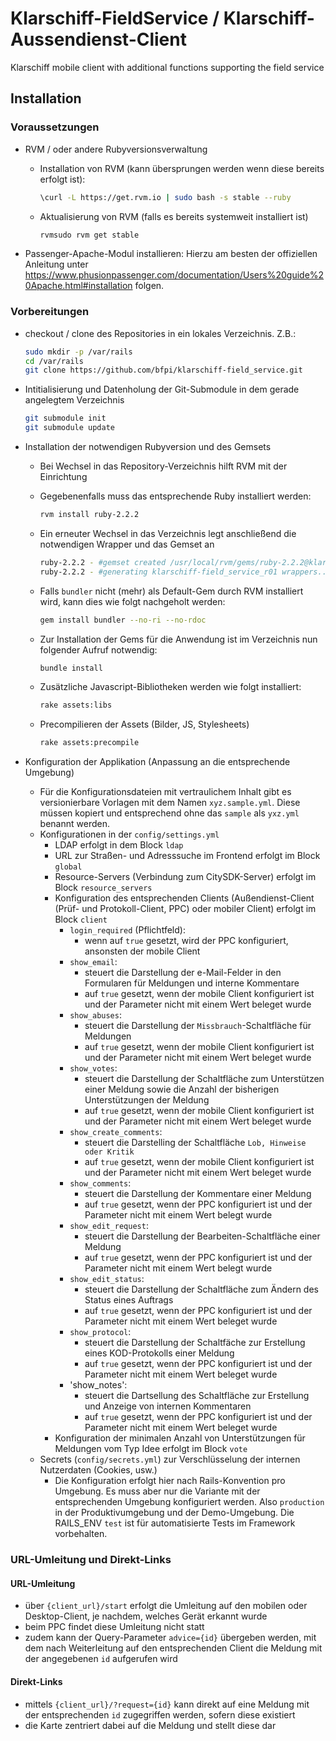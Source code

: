 # Klarschiff-FieldService / Klarschiff-Aussendienst-Client
Klarschiff mobile client with additional functions supporting the field service

## Installation
### Voraussetzungen
- RVM / oder andere Rubyversionsverwaltung
  - Installation von RVM (kann übersprungen werden wenn diese bereits erfolgt ist):
  
    ```bash
    \curl -L https://get.rvm.io | sudo bash -s stable --ruby
    ```
  - Aktualisierung von RVM (falls es bereits systemweit installiert ist)
  
    ```bash
    rvmsudo rvm get stable
    ```
- Passenger-Apache-Modul installieren:
  Hierzu am besten der offiziellen Anleitung unter https://www.phusionpassenger.com/documentation/Users%20guide%20Apache.html#installation folgen.
  
### Vorbereitungen
- checkout / clone des Repositories in ein lokales Verzeichnis. Z.B.:

  ```bash
  sudo mkdir -p /var/rails
  cd /var/rails
  git clone https://github.com/bfpi/klarschiff-field_service.git
  ```
- Intitialisierung und Datenholung der Git-Submodule in dem gerade angelegtem Verzeichnis

  ```bash
  git submodule init
  git submodule update
  ```
- Installation der notwendigen Rubyversion und des Gemsets
  - Bei Wechsel in das Repository-Verzeichnis hilft RVM mit der Einrichtung
  - Gegebenenfalls muss das entsprechende Ruby installiert werden:
  
    ```bash
    rvm install ruby-2.2.2
    ```
  - Ein erneuter Wechsel in das Verzeichnis legt anschließend die notwendigen Wrapper und das Gemset an
  
    ```bash
    ruby-2.2.2 - #gemset created /usr/local/rvm/gems/ruby-2.2.2@klarschiff-field_service_r01
    ruby-2.2.2 - #generating klarschiff-field_service_r01 wrappers................
    ```
  - Falls ```bundler``` nicht (mehr) als Default-Gem durch RVM installiert wird, kann dies wie folgt nachgeholt werden:
  
    ```bash
    gem install bundler --no-ri --no-rdoc
    ```
  - Zur Installation der Gems für die Anwendung ist im Verzeichnis nun folgender Aufruf notwendig:
  
    ```bash
    bundle install
    ```
  - Zusätzliche Javascript-Bibliotheken werden wie folgt installiert:
  
    ```bash
    rake assets:libs
    ```
  
  - Precompilieren der Assets (Bilder, JS, Stylesheets)
  
    ```bash
    rake assets:precompile
    ```
- Konfiguration der Applikation (Anpassung an die entsprechende Umgebung)
  - Für die Konfigurationsdateien mit vertraulichem Inhalt gibt es versionierbare Vorlagen mit dem Namen `xyz.sample.yml`. Diese müssen kopiert und entsprechend ohne das `sample` als `yxz.yml` benannt werden.
  - Konfigurationen in der `config/settings.yml`
    - LDAP erfolgt in dem Block `ldap`
    - URL zur Straßen- und Adresssuche im Frontend erfolgt im Block `global`
    - Resource-Servers (Verbindung zum CitySDK-Server) erfolgt im Block `resource_servers`
    - Konfiguration des entsprechenden Clients (Außendienst-Client (Prüf- und Protokoll-Client, PPC) oder mobiler Client) erfolgt im Block `client`
      - `login_required` (Pflichtfeld): 
        - wenn auf `true` gesetzt, wird der PPC konfiguriert, ansonsten der mobile Client
      - `show_email`: 
        - steuert die Darstellung der e-Mail-Felder in den Formularen für Meldungen und interne Kommentare
        - auf `true` gesetzt, wenn der mobile Client konfiguriert ist und der Parameter nicht mit einem Wert beleget wurde
      - `show_abuses`:
        - steuert die Darstellung der `Missbrauch`-Schaltfläche für Meldungen
        - auf `true` gesetzt, wenn der mobile Client konfiguriert ist und der Parameter nicht mit einem Wert beleget wurde
      - `show_votes`:
        - steuert die Darstellung der Schaltfläche zum Unterstützen einer Meldung sowie die Anzahl der bisherigen Unterstützungen der Meldung
        - auf `true` gesetzt, wenn der mobile Client konfiguriert ist und der Parameter nicht mit einem Wert beleget wurde
      - `show_create_comments`:
        - steuert die Darstelling der Schaltfläche `Lob, Hinweise oder Kritik`
        - auf `true` gesetzt, wenn der mobile Client konfiguriert ist und der Parameter nicht mit einem Wert beleget wurde
      - `show_comments`:
        - steuert die Darstellung der Kommentare einer Meldung
        - auf `true` gesetzt, wenn der PPC konfiguriert ist und der Parameter nicht mit einem Wert belegt wurde
      - `show_edit_request`:
        - steuert die Darstellung der Bearbeiten-Schaltfläche einer Meldung
        - auf `true` gesetzt, wenn der PPC konfiguriert ist und der Parameter nicht mit einem Wert belegt wurde
      - `show_edit_status`:
        - steuert die Darstellung der Schaltfläche zum Ändern des Status eines Auftrags
        - auf `true` gesetzt, wenn der PPC konfiguriert ist und der Parameter nicht mit einem Wert beleget wurde
      - `show_protocol`:
        - steuert die Darstellung der Schaltfäche zur Erstellung eines KOD-Protokolls einer Meldung
        - auf `true` gesetzt, wenn der PPC konfiguriert ist und der Parameter nicht mit einem Wert beleget wurde
      - 'show_notes':
        - steuert die Dartsellung des Schaltfläche zur Erstellung und Anzeige von internen Kommentaren
        - auf `true` gesetzt, wenn der PPC konfiguriert ist und der Parameter nicht mit einem Wert beleget wurde
    - Konfiguration der minimalen Anzahl von Unterstützungen für Meldungen vom Typ Idee erfolgt im Block `vote`
  - Secrets (`config/secrets.yml`) zur Verschlüsselung der internen Nutzerdaten (Cookies, usw.)
    - Die Konfiguration erfolgt hier nach Rails-Konvention pro Umgebung. Es muss aber nur die Variante mit der entsprechenden Umgebung konfiguriert werden. Also `production` in der Produktivumgebung und der Demo-Umgebung. Die RAILS_ENV `test` ist für automatisierte Tests im Framework vorbehalten.
### URL-Umleitung und Direkt-Links
#### URL-Umleitung
- über `{client_url}/start` erfolgt die Umleitung auf den mobilen oder Desktop-Client, je nachdem, welches Gerät erkannt wurde
- beim PPC findet diese Umleitung nicht statt
- zudem kann der Query-Parameter `advice={id}` übergeben werden, mit dem nach Weiterleitung auf den entsprechenden Client die Meldung mit der angegebenen `id` aufgerufen wird
#### Direkt-Links
- mittels `{client_url}/?request={id}` kann direkt auf eine Meldung mit der entsprechenden `id` zugegriffen werden, sofern diese existiert
- die Karte zentriert dabei auf die Meldung und stellt diese dar
